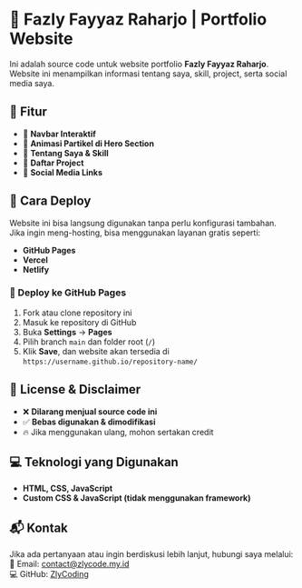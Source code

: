# 🚀 Fazly Fayyaz Raharjo | Portfolio Website

Ini adalah source code untuk website portfolio **Fazly Fayyaz Raharjo**. Website ini menampilkan informasi tentang saya, skill, project, serta social media saya.

## 🎯 Fitur  
- 🔹 **Navbar Interaktif**  
- 🔹 **Animasi Partikel di Hero Section**  
- 🔹 **Tentang Saya & Skill**  
- 🔹 **Daftar Project**  
- 🔹 **Social Media Links**  

## 📌 Cara Deploy  
Website ini bisa langsung digunakan tanpa perlu konfigurasi tambahan.  
Jika ingin meng-hosting, bisa menggunakan layanan gratis seperti:  
- **GitHub Pages**  
- **Vercel**  
- **Netlify**  

### 🚀 Deploy ke GitHub Pages  
1. Fork atau clone repository ini  
2. Masuk ke repository di GitHub  
3. Buka **Settings** → **Pages**  
4. Pilih branch `main` dan folder root (`/`)  
5. Klik **Save**, dan website akan tersedia di `https://username.github.io/repository-name/`  

## 📜 License & Disclaimer  
- ❌ **Dilarang menjual source code ini**  
- ✅ **Bebas digunakan & dimodifikasi**  
- 🔥 Jika menggunakan ulang, mohon sertakan credit  

## 💻 Teknologi yang Digunakan  
- **HTML, CSS, JavaScript**  
- **Custom CSS & JavaScript (tidak menggunakan framework)**  

## 📬 Kontak  
Jika ada pertanyaan atau ingin berdiskusi lebih lanjut, hubungi saya melalui:  
📧 Email: [contact@zlycode.my.id](mailto:contact@zlycode.my.id)  
💻 GitHub: [ZlyCoding](https://github.com/ZlyCoding)  